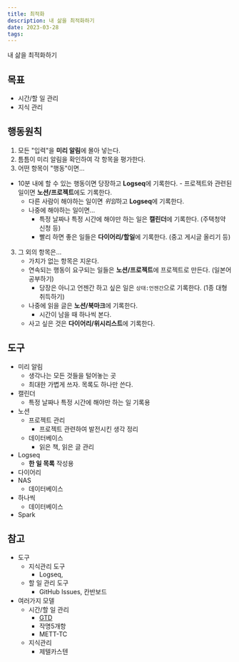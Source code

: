 ```yaml
---
title: 최적화
description: 내 삶을 최적화하기
date: 2023-03-28
tags:
---
```


내 삶을 최적화하기

## 목표

- 시간/할 일 관리
- 지식 관리

## 행동원칙

1. 모든 "입력"을 **미리 알림**에 몰아 넣는다.
2. 틈틈이 미리 알림을 확인하여 각 항목을 평가한다.
3. 어떤 항목이 "행동"이면...
  - 10분 내에 할 수 있는 행동이면 당장하고 **Logseq**에 기록한다.
		- 프로젝트와 관련된 일이면 **노션/프로젝트**에도 기록한다.
	- 다른 사람이 해야하는 일이면 *위임*하고 **Logseq**에 기록한다.
	- 나중에 해야하는 일이면...
		- 특정 날짜나 특정 시간에 해야만 하는 일은 **캘린더**에 기록한다. (주택청약 신청 등)
		- 빨리 하면 좋은 일들은 **다이어리/할일**에 기록한다. (중고 게시글 올리기 등)
3. 그 외의 항목은...
	- 가치가 없는 항목은 지운다.
	- 연속되는 행동이 요구되는 일들은 **노션/프로젝트**에 프로젝트로 만든다. (일본어 공부하기)
		- 당장은 아니고 언젠간 하고 싶은 일은 `상태:언젠간`으로 기록한다. (1종 대형 취득하기)
	- 나중에 읽을 글은 **노션/북마크**에 기록한다.
		- 시간이 남을 때 하나씩 본다.
	- 사고 싶은 것은 **다이어리/위시리스트**에 기록한다.

## 도구

- 미리 알림
	- 생각나는 모든 것들을 털어놓는 곳
	- 최대한 가볍게 쓰자. 목록도 하나만 쓴다.
- 캘린더
	- 특정 날짜나 특정 시간에 해야만 하는 일 기록용
- 노션
	- 프로젝트 관리
		- 프로젝트 관련하여 발전시킨 생각 정리
	- 데이터베이스
		- 읽은 책, 읽은 글 관리
- Logseq
	- **한 일 목록** 작성용
- 다이어리
- NAS
	- 데이터베이스
- 하나씩
	- 데이터베이스
- Spark

## 참고

- 도구
	- 지식관리 도구
		- Logseq, 
	- 할 일 관리 도구
		- GitHub Issues, 칸반보드
- 여러가지 모델
	- 시간/할 일 관리
		- [GTD](/notes/GTD.md)
		- 작명5개항
		- METT-TC
	- 지식관리
		- 제텔카스텐
